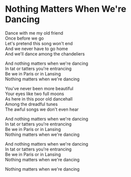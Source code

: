 # Nothing Matters When We're Dancing  

Dance with me my old friend  
Once before we go  
Let's pretend this song won't end  
And we never have to go home  
And we'll dance among the chandeliers  

And nothing matters when we're dancing  
In tat or tatters you're entrancing  
Be we in Paris or in Lansing  
Nothing matters when we're dancing  

You've never been more beautiful  
Your eyes like two full moons  
As here in this poor old dancehall  
Among the dreadful tunes  
The awful songs we don't even hear  

And nothing matters when we're dancing  
In tat or tatters you're entrancing  
Be we in Paris or in Lansing  
Nothing matters when we're dancing  

And nothing matters when we're dancing  
In tat or tatters you're entrancing  
Be we in Paris or in Lansing  
Nothing matters when we're dancing  

Nothing matters when we're dancing  

